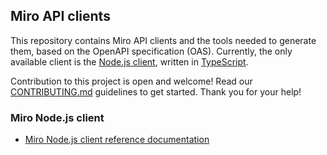 ## Miro API clients

This repository contains Miro API clients and the tools needed to generate them, based on the OpenAPI specification (OAS).
Currently, the only available client is the [Node.js client](./packages/miro-api), written in [TypeScript](https://www.typescriptlang.org/).

Contribution to this project is open and welcome! Read our [CONTRIBUTING.md](./CONTRIBUTING.md) guidelines to get started. Thank you for your help!

### Miro Node.js client

- [Miro Node.js client reference documentation](https://miroapp.github.io/api-clients/index.html)
